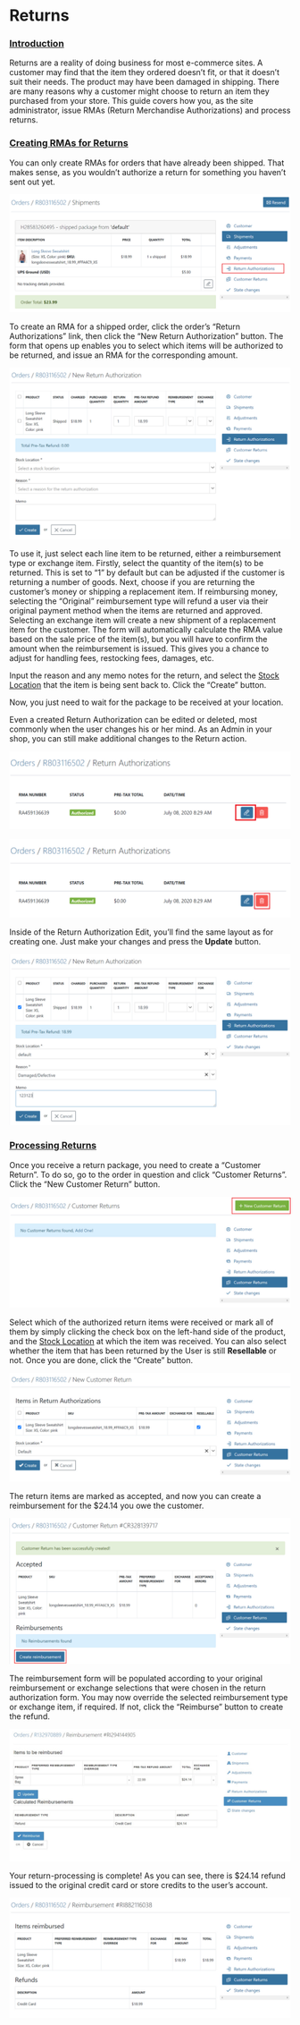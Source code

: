 # Returns

### [Introduction](returns.md#introduction) <a id="introduction"></a>

Returns are a reality of doing business for most e-commerce sites. A customer may find that the item they ordered doesn’t fit, or that it doesn’t suit their needs. The product may have been damaged in shipping. There are many reasons why a customer might choose to return an item they purchased from your store. This guide covers how you, as the site administrator, issue RMAs \(Return Merchandise Authorizations\) and process returns.

### [Creating RMAs for Returns](returns.md#creating-rm-as-for-returns) <a id="creating-rm-as-for-returns"></a>

You can only create RMAs for orders that have already been shipped. That makes sense, as you wouldn’t authorize a return for something you haven’t sent out yet.

![Return Authorizations Link](../.gitbook/assets/image%20%2880%29.png)

To create an RMA for a shipped order, click the order’s “Return Authorizations” link, then click the “New Return Authorization” button. The form that opens up enables you to select which items will be authorized to be returned, and issue an RMA for the corresponding amount.

![RMA Form](../.gitbook/assets/image%20%2882%29.png)

To use it, just select each line item to be returned, either a reimbursement type or exchange item. Firstly, select the quantity of the item\(s\) to be returned. This is set to “1” by default but can be adjusted if the customer is returning a number of goods. Next, choose if you are returning the customer’s money or shipping a replacement item. If reimbursing money, selecting the “Original” reimbursement type will refund a user via their original payment method when the items are returned and approved. Selecting an exchange item will create a new shipment of a replacement item for the customer. The form will automatically calculate the RMA value based on the sale price of the item\(s\), but you will have to confirm the amount when the reimbursement is issued. This gives you a chance to adjust for handling fees, restocking fees, damages, etc.

Input the reason and any memo notes for the return, and select the [Stock Location](../configuration/inventory.md#stock-movements) that the item is being sent back to. Click the “Create” button.

Now, you just need to wait for the package to be received at your location.

Even a created Return Authorization can be edited or deleted, most commonly when the user changes his or her mind. As an Admin in your shop, you can still make additional changes to the Return action.

![Return Edition](../.gitbook/assets/image%20%2889%29.png)

![Return Delete](../.gitbook/assets/image%20%2892%29.png)

Inside of the Return Authorization Edit, you’ll find the same layout as for creating one. Just make your changes and press the **Update** button.

![Return Edition Inside](../.gitbook/assets/image%20%2891%29.png)

### [Processing Returns](returns.md#processing-returns) <a id="processing-returns"></a>

Once you receive a return package, you need to create a “Customer Return”. To do so, go to the order in question and click “Customer Returns”. Click the “New Customer Return” button.

![Receive RMA Button](../.gitbook/assets/image%20%2881%29.png)

Select which of the authorized return items were received or mark all of them by simply clicking the check box on the left-hand side of the product, and the [Stock Location](../products/creating-a-new-product.md) at which the item was received. You can also select whether the item that has been returned by the User is still **Resellable** or not. Once you are done, click the “Create” button.

![Receive RMA Button](../.gitbook/assets/image%20%2893%29.png)

The return items are marked as accepted, and now you can create a reimbursement for the $24.14 you owe the customer.

![RMA Received](../.gitbook/assets/image%20%2884%29.png)

The reimbursement form will be populated according to your original reimbursement or exchange selections that were chosen in the return authorization form. You may now override the selected reimbursement type or exchange item, if required. If not, click the “Reimburse” button to create the refund.

![Issue a Reimbursement](../.gitbook/assets/image%20%2885%29.png)

Your return-processing is complete! As you can see, there is $24.14 refund issued to the original credit card or store credits to the user’s account.

![Reimbursement Complete](../.gitbook/assets/image%20%2888%29.png)

